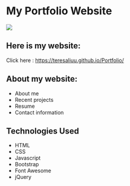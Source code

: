 # My Portfolio Website
<a href="https://teresaliuu.github.io/Portfolio/"><img src="https://media.giphy.com/media/3o6ZtpxSZbQRRnwCKQ/giphy.gif"></a>


## Here is my website:
Click here : https://teresaliuu.github.io/Portfolio/

## About my website:
- About me
- Recent projects
- Resume
- Contact information

## Technologies Used
- HTML
- CSS
- Javascript
- Bootstrap
- Font Awesome
- jQuery